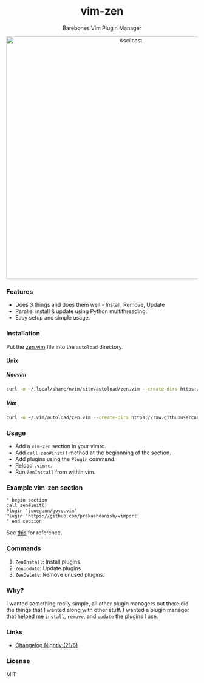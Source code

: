 <h1 align="center">vim-zen</h1>
<p align="center">Barebones Vim Plugin Manager</p>

<p align="center">
<a href="https://i.imgur.com/1oyhPPd.gif"><img src="https://i.imgur.com/1oyhPPd.gif" alt="Asciicast" width="640"/></a>
</p>

### Features
- Does 3 things and does them well - Install, Remove, Update
- Parallel install & update using Python multithreading.
- Easy setup and simple usage.

### Installation
Put the [zen.vim](https://raw.githubusercontent.com/prakashdanish/vim-zen/master/zen.vim) file into the `autoload` directory. 

#### Unix
##### Neovim
```bash
curl -o ~/.local/share/nvim/site/autoload/zen.vim --create-dirs https://raw.githubusercontent.com/prakashdanish/vim-zen/master/zen.vim
```

##### Vim
```bash
curl -o ~/.vim/autoload/zen.vim --create-dirs https://raw.githubusercontent.com/prakashdanish/vim-zen/master/zen.vim
```

### Usage
- Add a `vim-zen` section in your vimrc.
- Add `call zen#init()` method at the beginnning of the section.
- Add plugins using the `Plugin` command. 
- Reload `.vimrc`.
- Run `ZenInstall` from within vim.


### Example vim-zen section
```vim
" begin section
call zen#init()
Plugin 'junegunn/goyo.vim' 
Plugin 'https://github.com/prakashdanish/vimport'
" end section
```
See [this](https://github.com/prakashdanish/dotfiles/blob/master/nvim/init.vim) for reference.

### Commands

1. `ZenInstall`: Install plugins.
2. `ZenUpdate`: Update plugins.
3. `ZenDelete`: Remove unused plugins.

### Why?
I wanted something really simple, all other plugin managers out there did the things that I wanted along with other stuff. I wanted a plugin manager that helped me `install`, `remove`, and `update` the plugins I use.

### Links
- [Changelog Nightly (21/6)](http://nightly.changelog.com/2018/06/21/)

### License
MIT
